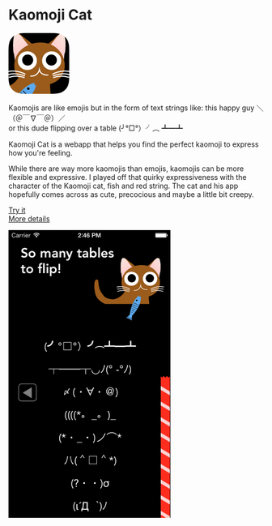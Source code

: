 # Kaomoji Cat

<img src="screen1.png">

Kaomojis are like emojis but in the form of text strings like:
this happy guy ＼（＠￣∇￣＠）／ <br>
or
this dude flipping over a table (╯°□°）╯︵ ┻━┻

Kaomoji Cat is a webapp that helps you find the perfect kaomoji to express how you're feeling.

While there are way more kaomojis than emojis, kaomojis can be more flexible and expressive. I played off that quirky expressiveness with the character of the Kaomoji cat, fish and red string. The cat and his app hopefully comes across as cute, precocious and maybe a little bit creepy.

[Try it](http://kaomojicat.com/ "See Kaomoji Cat")<br>
[More details](http://pketh.org/Kaomoji-Cat)

<!-- <img src="screen2.png" width="424" height="834"> -->

<img src="screen3.png" width="320" height="568">
